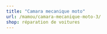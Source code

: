 ```yaml
---
title: "Camara mecanique moto"
url: /mamou/camara-mecanique-moto-3/
shop: réparation de voitures
---
```

